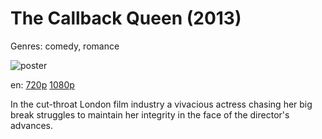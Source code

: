 # The Callback Queen (2013)

Genres: comedy, romance

![poster](http://image.tmdb.org/t/p/w500/rtK0YEJ5vG1i1ZzkMUyPvwhVbmZ.jpg)

en:
  [720p](magnet:?xt=urn:btih:66A5332DE8C095FF26AE06A5BF577DC61A33B0F8&tr=udp://glotorrents.pw:6969/announce&tr=udp://tracker.opentrackr.org:1337/announce&tr=udp://torrent.gresille.org:80/announce&tr=udp://tracker.openbittorrent.com:80&tr=udp://tracker.coppersurfer.tk:6969&tr=udp://tracker.leechers-paradise.org:6969&tr=udp://p4p.arenabg.ch:1337&tr=udp://tracker.internetwarriors.net:1337)
  [1080p](magnet:?xt=urn:btih:6F3C28CC70979E22A579CE7EE7D1DF4D3FD6F439&tr=udp://glotorrents.pw:6969/announce&tr=udp://tracker.opentrackr.org:1337/announce&tr=udp://torrent.gresille.org:80/announce&tr=udp://tracker.openbittorrent.com:80&tr=udp://tracker.coppersurfer.tk:6969&tr=udp://tracker.leechers-paradise.org:6969&tr=udp://p4p.arenabg.ch:1337&tr=udp://tracker.internetwarriors.net:1337)
  


In the cut-throat London film industry a vivacious actress chasing her big break struggles to maintain her integrity in the face of the director's advances.